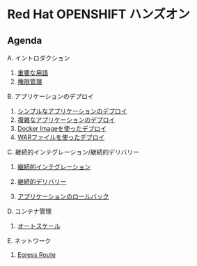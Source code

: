 # Red Hat OPENSHIFT ハンズオン

## Agenda
A. イントロダクション
 1. [重要な用語](introduction/terminology.md)
 2. [権限管理](introduction/authentication.md)

B. アプリケーションのデプロイ
 1. [シンプルなアプリケーションのデプロイ](deployInstantApp/DeployInstantApp.md)
 2. [複雑なアプリケーションのデプロイ](deployComplexApp/DeployComplexApp.md)
 3. [Docker Imageを使ったデプロイ](deployDockerImage/DeployDockerImage.md)
 4. [WARファイルを使ったデプロイ](deployWarfile/deployWarfile.md)

C. 継続的インテグレーション/継続的デリバリー
 1. [継続的インテグレーション](continuousIntegration/continuousIntegration.md)

 2. [継続的デリバリー](continuousDelivery/continuousDelivery.md)

 3. [アプリケーションのロールバック](rollback/rollback.md)

D. コンテナ管理
 1. [オートスケール](autoscale/autoscale.md)

E. ネットワーク
 1. [Egress Route](egressroute/egressroute.md)
